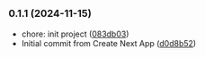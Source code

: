 

## <small>0.1.1 (2024-11-15)</small>

* chore: init project ([083db03](https://github.com/donleqt/scentronix-frontend/commit/083db03))
* Initial commit from Create Next App ([d0d8b52](https://github.com/donleqt/scentronix-frontend/commit/d0d8b52))
